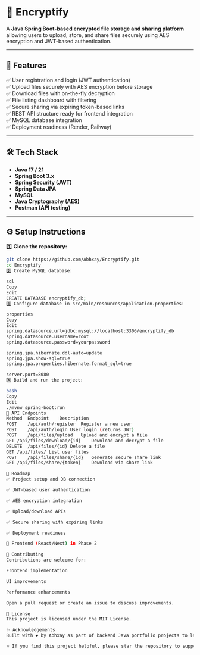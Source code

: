 # 🔐 Encryptify

A **Java Spring Boot-based encrypted file storage and sharing platform** allowing users to upload, store, and share files securely using AES encryption and JWT-based authentication.

---

## 🚀 Features

✅ User registration and login (JWT authentication)  
✅ Upload files securely with AES encryption before storage  
✅ Download files with on-the-fly decryption  
✅ File listing dashboard with filtering  
✅ Secure sharing via expiring token-based links  
✅ REST API structure ready for frontend integration  
✅ MySQL database integration  
✅ Deployment readiness (Render, Railway)

---

## 🛠️ Tech Stack

- **Java 17 / 21**
- **Spring Boot 3.x**
- **Spring Security (JWT)**
- **Spring Data JPA**
- **MySQL**
- **Java Cryptography (AES)**
- **Postman (API testing)**

---

## ⚙️ Setup Instructions

1️⃣ **Clone the repository:**

```bash
git clone https://github.com/Abhxay/Encryptify.git
cd Encryptify
2️⃣ Create MySQL database:

sql
Copy
Edit
CREATE DATABASE encryptify_db;
3️⃣ Configure database in src/main/resources/application.properties:

properties
Copy
Edit
spring.datasource.url=jdbc:mysql://localhost:3306/encryptify_db
spring.datasource.username=root
spring.datasource.password=yourpassword

spring.jpa.hibernate.ddl-auto=update
spring.jpa.show-sql=true
spring.jpa.properties.hibernate.format_sql=true

server.port=8080
4️⃣ Build and run the project:

bash
Copy
Edit
./mvnw spring-boot:run
📑 API Endpoints
Method	Endpoint	Description
POST	/api/auth/register	Register a new user
POST	/api/auth/login	User login (returns JWT)
POST	/api/files/upload	Upload and encrypt a file
GET	/api/files/download/{id}	Download and decrypt a file
DELETE	/api/files/{id}	Delete a file
GET	/api/files/	List user files
POST	/api/files/share/{id}	Generate secure share link
GET	/api/files/share/{token}	Download via share link

🚧 Roadmap
✅ Project setup and DB connection

✅ JWT-based user authentication

✅ AES encryption integration

✅ Upload/download APIs

✅ Secure sharing with expiring links

✅ Deployment readiness

🚀 Frontend (React/Next) in Phase 2

🤝 Contributing
Contributions are welcome for:

Frontend implementation

UI improvements

Performance enhancements

Open a pull request or create an issue to discuss improvements.

📜 License
This project is licensed under the MIT License.

✨ Acknowledgements
Built with ❤️ by Abhxay as part of backend Java portfolio projects to learn practical encryption, JWT, and Spring Boot architecture.

⭐️ If you find this project helpful, please star the repository to support its growth!
